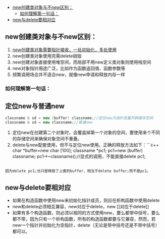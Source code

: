 - [new创建类对象与不new区别：](#new%E5%88%9B%E5%BB%BA%E7%B1%BB%E5%AF%B9%E8%B1%A1%E4%B8%8E%E4%B8%8Dnew%E5%8C%BA%E5%88%AB)
    - [如何理解第一句话：](#%E5%A6%82%E4%BD%95%E7%90%86%E8%A7%A3%E7%AC%AC%E4%B8%80%E5%8F%A5%E8%AF%9D)
- [new与delete要相对应](#new%E4%B8%8Edelete%E8%A6%81%E7%9B%B8%E5%AF%B9%E5%BA%94)

## new创建类对象与不new区别：

1.  <u>new创建类对象需要指针接收，一处初始化，多处使用</u>
2.  new创建类对象使用完需delete销毁
3.  new创建对象直接使用堆空间，而局部不用new定义类对象则使用栈空间
4.  new对象指针用途广泛，比如作为函数返回值、函数参数等
5.  频繁调用场合并不适合new，就像new申请和释放内存一样

### 如何理解第一句话：

## 定位new与普通new

```c++
classname & sd = new (buffer) classname;//定位new为指针变量开辟缓存空间
classname & sd = new classname;//普通new
```

1.  定位new在创建第二个对象时，会覆盖掉第一个对象的空间，要使用来个不同的存储空间来确保对象空间不重叠。
2.  delete与new配套使用，但不与定位new使用。正确的释放方法如下：```c++
    char *buffer=new char [100];
    classname *pc1;
    pc1=new (buffer) classname;
    pc1->~classname();//显式的调用，不能直接delete pc1;
    ```

`因为delete pc1;也只是释放了上面的buffer，相当于delete buffer;而不是pc1。`

## new与delete要相对应

- 如果在构造函数中使用new来初始化指针成员，则应在析构函数中使用delete
- new和delete必须相互兼容，new对应于delete，new \[\]对应于delete\[\]
- 如果有多个构造函数，则必须以相同的方式使用new，要么都带中括号，要么都不带，因为只有一个析构函数，所有的构造函数都要与它兼容，然而，若new一个指针并初始化为空指针，delete（无论是带中括号还是不带中括号）都可以。